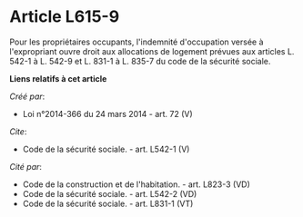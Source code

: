 # Article L615-9

Pour les propriétaires occupants, l'indemnité d'occupation versée à l'expropriant ouvre droit aux allocations de logement
prévues aux articles L. 542-1 à L. 542-9 et L. 831-1 à L. 835-7 du code de la sécurité sociale.

**Liens relatifs à cet article**

_Créé par_:

  - Loi n°2014-366 du 24 mars 2014 - art. 72 (V)

_Cite_:

  - Code de la sécurité sociale. - art. L542-1 (V)

_Cité par_:

  - Code de la construction et de l'habitation. - art. L823-3 (VD)
  - Code de la sécurité sociale. - art. L542-2 (VD)
  - Code de la sécurité sociale. - art. L831-1 (VT)

